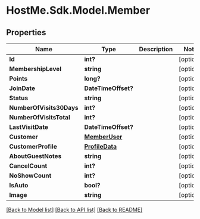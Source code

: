 # HostMe.Sdk.Model.Member
## Properties

Name | Type | Description | Notes
------------ | ------------- | ------------- | -------------
**Id** | **int?** |  | [optional] 
**MembershipLevel** | **string** |  | [optional] 
**Points** | **long?** |  | [optional] 
**JoinDate** | **DateTimeOffset?** |  | [optional] 
**Status** | **string** |  | [optional] 
**NumberOfVisits30Days** | **int?** |  | [optional] 
**NumberOfVisitsTotal** | **int?** |  | [optional] 
**LastVisitDate** | **DateTimeOffset?** |  | [optional] 
**Customer** | [**MemberUser**](MemberUser.md) |  | [optional] 
**CustomerProfile** | [**ProfileData**](ProfileData.md) |  | [optional] 
**AboutGuestNotes** | **string** |  | [optional] 
**CancelCount** | **int?** |  | [optional] 
**NoShowCount** | **int?** |  | [optional] 
**IsAuto** | **bool?** |  | [optional] 
**Image** | **string** |  | [optional] 

[[Back to Model list]](../README.md#documentation-for-models) [[Back to API list]](../README.md#documentation-for-api-endpoints) [[Back to README]](../README.md)


